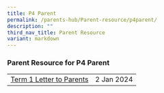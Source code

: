 ```yaml
---
title: P4 Parent
permalink: /parents-hub/Parent-resource/p4parent/
description: ""
third_nav_title: Parent Resource
variant: markdown
---
```

### Parent Resource for P4 Parent

|  |  |
|---|---|
|[Term 1 Letter to Parents](/files/Parent_Hub/Parent_Resource/2024_Term_1_Letter_to_Parents.pdf)| 2 Jan 2024|